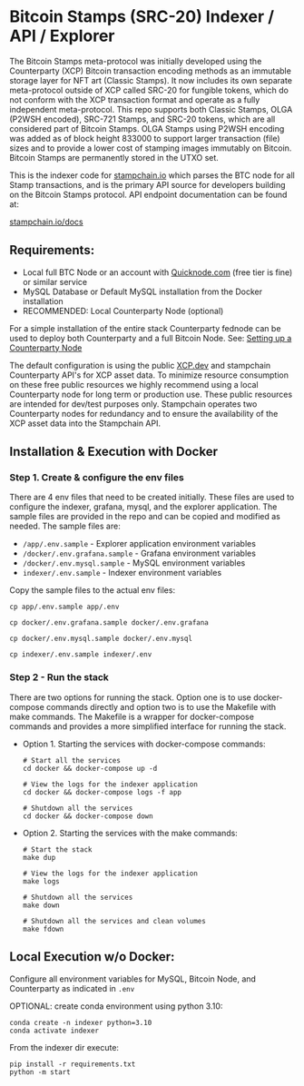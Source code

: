# Bitcoin Stamps (SRC-20) Indexer / API / Explorer

The Bitcoin Stamps meta-protocol was initially developed using the Counterparty
(XCP) Bitcoin transaction encoding methods as an immutable storage layer for NFT
art (Classic Stamps). It now includes its own separate meta-protocol outside of
XCP called SRC-20 for fungible tokens, which do not conform with the XCP
transaction format and operate as a fully independent meta-protocol. This repo
supports both Classic Stamps, OLGA (P2WSH encoded), SRC-721 Stamps, and SRC-20
tokens, which are all considered part of Bitcoin Stamps. OLGA Stamps using P2WSH
encoding was added as of block height 833000 to support larger transaction
(file) sizes and to provide a lower cost of stamping images immutably on
Bitcoin. Bitcoin Stamps are permanently stored in the UTXO set.

This is the indexer code for [stampchain.io](https://stampchain.io/) which
parses the BTC node for all Stamp transactions, and is the primary API source
for developers building on the Bitcoin Stamps protocol. API endpoint
documentation can be found at:

[stampchain.io/docs](https://stampchain.io/docs)

## Requirements:

- Local full BTC Node or an account with
  [Quicknode.com](https://www.quicknode.com/) (free tier is fine) or similar
  service
- MySQL Database or Default MySQL installation from the Docker installation
- RECOMMENDED: Local Counterparty Node (optional)

For a simple installation of the entire stack Counterparty fednode can be used
to deploy both Counterparty and a full Bitcoin Node. See:
[Setting up a Counterparty Node](https://docs.counterparty.io/docs/basics/getting-started/)

The default configuration is using the public [XCP.dev](https://www.xcp.dev/)
and stampchain Counterparty API's for XCP asset data. To minimize resource
consumption on these free public resources we highly recommend using a local
Counterparty node for long term or production use. These public resources are
intended for dev/test purposes only. Stampchain operates two Counterparty nodes
for redundancy and to ensure the availability of the XCP asset data into the
Stampchain API.

## Installation & Execution with Docker

### Step 1. Create & configure the env files

There are 4 env files that need to be created initially. These files are used to
configure the indexer, grafana, mysql, and the explorer application. The sample
files are provided in the repo and can be copied and modified as needed. The
sample files are:

- `/app/.env.sample` - Explorer application environment variables
- `/docker/.env.grafana.sample` - Grafana environment variables
- `/docker/.env.mysql.sample` - MySQL environment variables
- `indexer/.env.sample` - Indexer environment variables

Copy the sample files to the actual env files:

```shell
cp app/.env.sample app/.env
```

```shell
cp docker/.env.grafana.sample docker/.env.grafana
```

```shell
cp docker/.env.mysql.sample docker/.env.mysql
```

```shell
cp indexer/.env.sample indexer/.env
```

### Step 2 - Run the stack

There are two options for running the stack. Option one is to use docker-compose
commands directly and option two is to use the Makefile with make commands. The
Makefile is a wrapper for docker-compose commands and provides a more simplified
interface for running the stack.

- Option 1. Starting the services with docker-compose commands:

  ```shell
  # Start all the services
  cd docker && docker-compose up -d
  ```

  ```shell
  # View the logs for the indexer application
  cd docker && docker-compose logs -f app
  ```

  ```shell
  # Shutdown all the services
  cd docker && docker-compose down
  ```

- Option 2. Starting the services with the make commands:

  ```shell
  # Start the stack
  make dup
  ```

  ```shell
  # View the logs for the indexer application
  make logs
  ```

  ```shell
  # Shutdown all the services
  make down
  ```

  ```shell
  # Shutdown all the services and clean volumes
  make fdown
  ```

## Local Execution w/o Docker:

Configure all environment variables for MySQL, Bitcoin Node, and Counterparty as
indicated in `.env`

OPTIONAL: create conda environment using python 3.10:

```shell
conda create -n indexer python=3.10
conda activate indexer
```

From the indexer dir execute:

```shell
pip install -r requirements.txt
python -m start
```
